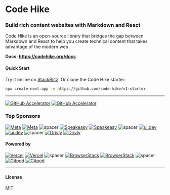 # Code Hike

### Build rich content websites with Markdown and React

Code Hike is an open-source library that bridges the gap between Markdown and React to help you create technical content that takes advantage of the modern web.

**Docs: https://codehike.org/docs**

#### Quick Start

Try it online on [StackBlitz](https://stackblitz.com/github/code-hike/v1-starter?file=app%2Fpage.mdx). Or clone the Code Hike starter:

```bash
npx create-next-app -e https://github.com/code-hike/v1-starter
```

---

[![GitHub Accelerator](https://github.com/user-attachments/assets/373ac21a-170e-44ea-9401-ed12e545a7f0#gh-dark-mode-only)](https://github.blog/2023-04-12-github-accelerator-our-first-cohort-and-whats-next/#gh-dark-mode-only)
[![GitHub Accelerator](https://github.com/user-attachments/assets/9e6675bb-4981-4cd8-951b-96ae8f40c9ea#gh-light-mode-only)](https://github.blog/2023-04-12-github-accelerator-our-first-cohort-and-whats-next/#gh-light-mode-only)

### Top Sponsors

[![Meta](https://github.com/user-attachments/assets/e3964404-3fb8-483b-8f99-e65ae2740301#gh-dark-mode-only)](https://opensource.fb.com/#gh-dark-mode-only)
[![Meta](https://github.com/user-attachments/assets/3be6741f-f6ea-4957-a0ab-32954aab7f84#gh-light-mode-only)](https://opensource.fb.com/#gh-light-mode-only)
![spacer](https://user-images.githubusercontent.com/1911623/145202317-0bcfb3ed-403c-4737-a781-2eeb6b796e8b.png)
[![Speakeasy](https://github.com/user-attachments/assets/1e37f0bb-3998-4164-a0ae-930da430db20#gh-dark-mode-only)](https://www.speakeasy.com/#gh-dark-mode-only)
[![Speakeasy](https://github.com/user-attachments/assets/26e3d12f-a583-4211-996a-a4c53e4f316c#gh-light-mode-only)](https://www.speakeasy.com/#gh-light-mode-only)
![spacer](https://user-images.githubusercontent.com/1911623/145202317-0bcfb3ed-403c-4737-a781-2eeb6b796e8b.png)
[![ui.dev](https://github.com/user-attachments/assets/f45441cd-c734-42a8-9a71-459d3cdf0a59#gh-dark-mode-only)](https://ui.dev/#gh-dark-mode-only)
[![ui.dev](https://github.com/user-attachments/assets/5fbf4b0e-4ae8-4434-990a-e0d09a6c3562#gh-light-mode-only)](https://ui.dev/#gh-light-mode-only)
![spacer](https://user-images.githubusercontent.com/1911623/145202317-0bcfb3ed-403c-4737-a781-2eeb6b796e8b.png)
[![Drivly](https://github.com/user-attachments/assets/cf13e6e5-4d4c-43d1-b990-72dce36d0209#gh-dark-mode-only)](https://driv.ly/#gh-dark-mode-only)
[![Drivly](https://github.com/user-attachments/assets/50c05647-5c0a-4b3f-9733-3d7286b6f034#gh-light-mode-only)](https://driv.ly/#gh-light-mode-only)

#### Powered by

[![Vercel](https://user-images.githubusercontent.com/1911623/145199399-68b8cd57-c331-4c50-81a2-8c491fb7c0a5.png#gh-dark-mode-only)](https://vercel.com/?utm_source=codehike&utm_campaign=oss#gh-dark-mode-only)
[![Vercel](https://user-images.githubusercontent.com/1911623/145199467-f07416cf-2ed5-4c6f-a4e1-bbcaabbec603.png#gh-light-mode-only)](https://vercel.com/?utm_source=codehike&utm_campaign=oss#gh-light-mode-only)
![spacer](https://user-images.githubusercontent.com/1911623/145202317-0bcfb3ed-403c-4737-a781-2eeb6b796e8b.png)
[![BrowserStack](https://user-images.githubusercontent.com/1911623/145201865-9786b79a-c532-41f7-8da0-91334b53f380.png#gh-dark-mode-only)](https://www.browserstack.com/#gh-dark-mode-only)
[![BrowserStack](https://user-images.githubusercontent.com/1911623/145201872-8940020c-5659-4066-9a0b-0eb25ace3e61.png#gh-light-mode-only)](https://www.browserstack.com/#gh-light-mode-only)
![spacer](https://user-images.githubusercontent.com/1911623/145202317-0bcfb3ed-403c-4737-a781-2eeb6b796e8b.png)
[![Gitpod](https://github.com/user-attachments/assets/e219d74d-2154-4e02-aceb-45408fee6f90#gh-dark-mode-only)](https://www.gitpod.io/#gh-dark-mode-only)
[![Gitpod](https://github.com/user-attachments/assets/d3095f51-0d43-41f1-84f4-92dba8486d61#gh-light-mode-only)](https://www.gitpod.io//#gh-light-mode-only)

---

#### License

MIT
